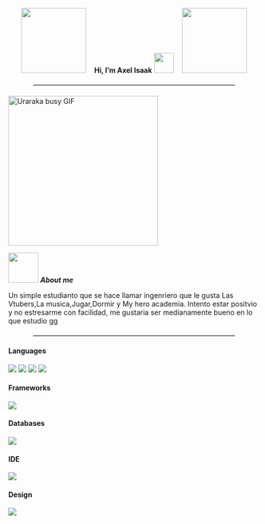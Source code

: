 <p align="center">
  <img src="https://media1.tenor.com/m/Pfo4fRET778AAAAC/boku-no.gif" width="130" />
  &nbsp;&nbsp;
  <strong>Hi, I’m Axel Isaak</strong>
  <img src="https://media.giphy.com/media/hvRJCLFzcasrR4ia7z/giphy.gif" width="40" />
  &nbsp;&nbsp;
  <img src="https://media1.tenor.com/m/C7vl5jpZWpQAAAAC/nemuri-midnight.gif" width="130" />
</p>

<!-- Línea de separación -->
<hr style="border: 1px solid #ddd; width: 80%; margin: 20px auto;">





<img src="https://media1.tenor.com/m/z6qJPlp7hOYAAAAC/uraraka-uraraka-ochako.gif" width="300px" alt="Uraraka busy GIF" />

<img src="https://media1.tenor.com/m/ANWct7dWdLsAAAAd/calli-%E6%A3%AE%E3%82%AB%E3%83%AA%E3%82%AA%E3%83%9A.gif" width="60px">&nbsp;***About me***


Un simple estudianto que se hace llamar ingenriero que le gusta Las Vtubers,La musica,Jugar,Dormir y My hero academia.
Intento estar positvio y no estresarme con facilidad, me gustaria ser medianamente bueno en lo que estudio gg
<!-- Línea de separación -->
<hr style="border: 1px solid #ddd; width: 80%; margin: 20px auto;">
<h4> Languages </h4>
<span> 
  <img src="https://img.shields.io/badge/HTML5-E34F26?style=for-the-badge&logo=html5&logoColor=white">
  <img src="https://img.shields.io/badge/python-3670A0?style=for-the-badge&logo=python&logoColor=ffdd54">
  <img src="https://img.shields.io/badge/JavaScript-F7DF1E?style=for-the-badge&logo=javascript&logoColor=black">
  <img src="https://img.shields.io/badge/r-%23276DC3.svg?style=for-the-badge&logo=r&logoColor=white">

</span>

<h4> Frameworks </h4>
<span>
  <img src="https://img.shields.io/badge/flask-%23000.svg?style=for-the-badge&logo=flask&logoColor=white">
</span>

<h4> Databases </h4>
<span>
  <img src="https://img.shields.io/badge/MongoDB-%234ea94b.svg?style=for-the-badge&logo=mongodb&logoColor=white">
</span>

<h4> IDE </h4>
<span>
<img src="https://img.shields.io/badge/Visual_Studio_Code-0078D4?style=for-the-badge&logo=visual%20studio%20code&logoColor=white">

<h4> Design </h4>
<span>
  <img src="https://img.shields.io/badge/Canva-%2300C4CC.svg?style=for-the-badge&logo=Canva&logoColor=white">
</span>
